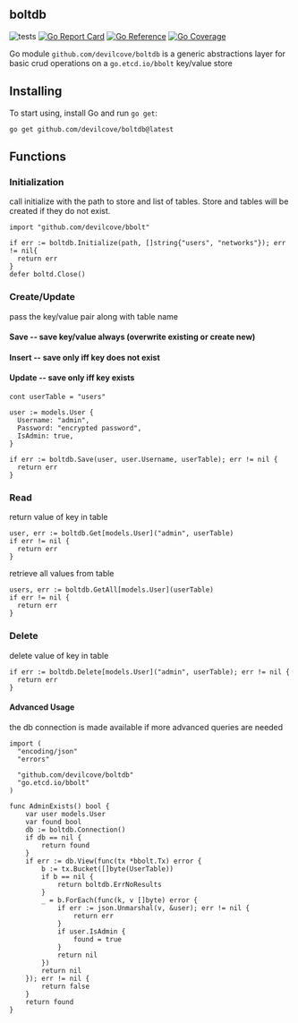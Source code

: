 boltdb
-------
![tests](https://github.com/devilcove/boltdb/actions/workflows/test.yml/badge.svg)
[![Go Report Card](https://goreportcard.com/badge/github.com/devilcove/boltdb?style=flat-square)](https://goreportcard.com/report/github.com/devilcove/boltdb)
[![Go Reference](https://pkg.go.dev/badge/github.com/devilcove/boltdb.svg)](https://pkg.go.dev/github.com/devilcove/boltdb)
[![Go Coverage](https://raw.githubusercontent.com/wiki/devilcove/boltdb/coverage/coverage.svg)](https://raw.githack.com/wiki/devilcove/boltdb/coverage/coverage.html)

Go module `github.com/devilcove/boltdb` is a generic abstractions layer for basic crud operations on a `go.etcd.io/bbolt` key/value store

Installing
----------
To start using, install Go and run `go get`:
````
go get github.com/devilcove/boltdb@latest
````
Functions
---------
### Initialization
call initialize with the path to store and list of tables.  Store and tables will be created if they do not exist.
````
import "github.com/devilcove/bbolt"

if err := boltdb.Initialize(path, []string{"users", "networks"}); err != nil{
  return err
}
defer boltd.Close()
````
### Create/Update
pass the key/value pair along with table name
#### Save -- save key/value always (overwrite existing or create new)
#### Insert -- save only iff key does not exist
#### Update -- save only iff key exists
````
cont userTable = "users"

user := models.User {
  Username: "admin",
  Password: "encrypted password",
  IsAdmin: true,
}

if err := boltdb.Save(user, user.Username, userTable); err != nil {
  return err
}
````
 
### Read
return value of key in table
````
user, err := boltdb.Get[models.User]("admin", userTable)
if err != nil {
  return err
}
````
retrieve all values from table
````
users, err := boltdb.GetAll[models.User](userTable)
if err != nil {
  return err
}
````
### Delete
delete value of key in table
````
if err := boltdb.Delete[models.User]("admin", userTable); err != nil {
  return err
}
````
#### Advanced Usage
the db connection is made available if more advanced queries are needed
````
import (
  "encoding/json"
  "errors"

  "github.com/devilcove/boltdb"
  "go.etcd.io/bbolt"
)

func AdminExists() bool {
	var user models.User
	var found bool
	db := boltdb.Connection()
	if db == nil {
		return found
	}
	if err := db.View(func(tx *bbolt.Tx) error {
		b := tx.Bucket([]byte(UserTable))
		if b == nil {
			return boltdb.ErrNoResults
		}
		_ = b.ForEach(func(k, v []byte) error {
			if err := json.Unmarshal(v, &user); err != nil {
				return err
			}
			if user.IsAdmin {
				found = true
			}
			return nil
		})
		return nil
	}); err != nil {
		return false
	}
	return found
}

````  
